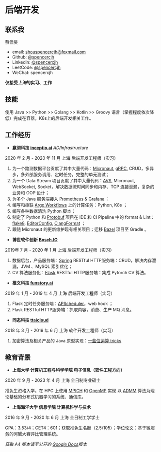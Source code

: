 # 后端开发

## 联系我

蔡佳昊

- email: shouspencercjh@foxmail.com
- Github: [@spencercjh](https://github.com/spencercjh)
- Linkedin: [@spencercjh](https://www.linkedin.com/in/spencercjh/)
- LeetCode: [@spencercjh](https://leetcode-cn.com/u/spencercjh/)
- WeChat: spencercjh

**仅接受*上海*的实习、工作**

## 技能

使用 Java >> Python >> Golang >> Kotlin >> Groovy 语言（掌握程度依次降低）完成在容器，K8s上的后端开发相关工作。

## 工作经历

- **嬴彻科技 [inceptio.ai](https://www.inceptio.ai/)** _AD/Infrastructure_

2020 年 2 月 - 2020 年 11 月 上海 后端开发工程师（实习）

1. 为一个路测数据平台贡献了其中大量代码：[Micronaut](https://micronaut.io/), [gRPC](https://grpc.io/), CRUD，多异步，多外部服务调用、定时任务，完整的单元测试；
2. 为一个 Data Stream 项目贡献了其中大量代码：[AVS](https://avs.auto/), Micronaut, WebSocket, Socket，解决数据流时间同步和内存、TCP 连接泄漏，复杂的业务和 OOP
   设计；
3. 为多个 Java 服务端接入 [Prometheus](https://prometheus.io/) & [Grafana](https://grafana.com/) ；
4. 编写和串联 [Argo Workflows](https://argoproj.github.io/projects/argo) 上的计算任务：Python, K8s ；
5. 编写各种数据清洗 Python 脚本；
6. 制定了 Python 和 [Protobuf](https://developers.google.com/protocol-buffers/) 项目在 IDE 和 CI Pipeline 中的 format &
   Lint：[flake8](https://flake8.pycqa.org/en/latest/), [EditorConfig](https://editorconfig.org/), [ClangFormat](https://clang.llvm.org/docs/ClangFormat.html) ；
7. 跟随 Micronaut 的更新维护现有相关项目；迁移 [Bazel](https://bazel.build/) 项目至 Gradle 。

- **博世软件创新 [Bosch.IO](https://bosch.io/)**

2019年 7 月 - 2020 年 1 月 上海 后端开发工程师（实习）

1. 数据后台，产品服务端：[Spring](https://spring.io/) RESTful HTTP服务端：CRUD，解决内存泄漏，JVM 、MySQL 索引优化；
2. CV 算法服务化：[Flask](https://flask.palletsprojects.com/en/master/) RESTful HTTP服务端：集成 Pytorch CV 算法。

- **推文科技 [funstory.ai](https://funstory.ai/)**

2019 年 1 月 - 2019 年 4 月 上海 后端开发工程师（实习）

1. Flask 定时任务服务端：[APScheduler](https://apscheduler.readthedocs.io/en/stable/)，web hook ；
2. Flask RESTful HTTP服务端：抓取内容，消费、生产 MQ 消息。

- **同态科技 [ttaicloud](https://www.ttaicloud.com/)**

2018 年 3 月 - 2019 年 6 月 上海 软件开发工程师（实习）

1. 加密算法及相关产品的 Java 原型实现：[一些位运算 tricks](https://blog.csdn.net/weixin_40411846/article/details/79580431)

## 教育背景

- **上海大学 计算机工程与科学学院 电子信息（软件工程方向）**

2020 年 9 月 - 2023 年 4 月 上海 全日制专业硕士

推免生资格入学。在 HPC 上使用 [MPICH](https://www.mpich.org/) 和 [OpenMP](https://www.openmp.org/) 实现
以 [ADMM](https://stanford.edu/~boyd/admm.html) 算法为理论基础的分布式机器学习的系统、通信库。

- **上海海洋大学 信息学院 计算机科学与技术**

2016 年 9 月 - 2020 年 6 月 上海 全日制工学学士

GPA：3.53/4；CET4：601；获取推免生名额（2.5/105）；学位论文：基于微服务的河蟹大赛评比管理系统。


_获取 A4 版本请至公开的 [Google Docs](https://docs.google.com/document/d/1o7iQKDF-_HZUHg6cGiCSl6txrcuQ2tbQttHFFAUeRhc)版本_
